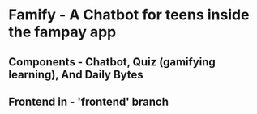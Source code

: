# Famify - A Chatbot for teens inside the fampay app
## Components - Chatbot, Quiz (gamifying learning), And Daily Bytes
## Frontend in - 'frontend' branch
